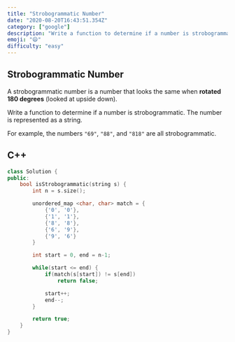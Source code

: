 ```yaml
---
title: "Strobogrammatic Number"
date: "2020-08-20T16:43:51.354Z"
category: ["google"]
description: "Write a function to determine if a number is strobogrammatic."
emoji: "😄"
difficulty: "easy"
---
```


## Strobogrammatic Number

A strobogrammatic number is a number that looks the same when **rotated 180 degrees** (looked at upside down).

Write a function to determine if a number is strobogrammatic. The number is represented as a string.

For example, the numbers `"69"`, `"88"`, and `"818"` are all strobogrammatic.

## C++

```cpp
class Solution {
public:
    bool isStrobogrammatic(string s) {
        int n = s.size();

        unordered_map <char, char> match = {
            {'0', '0'},
            {'1', '1'},
            {'8', '8'},
            {'6', '9'},
            {'9', '6'}
        }

        int start = 0, end = n-1;

        while(start <= end) {
            if(match(s[start]) != s[end])
                return false;

            start++;
            end--;
        }

        return true;
    }
}
```
